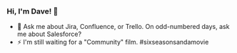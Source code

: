 ### Hi, I'm Dave! 👋

- 💬 Ask me about Jira, Confluence, or Trello. On odd-numbered days, ask me about Salesforce?
- ⚡ I'm still waiting for a "Community" film. #sixseasonsandamovie
